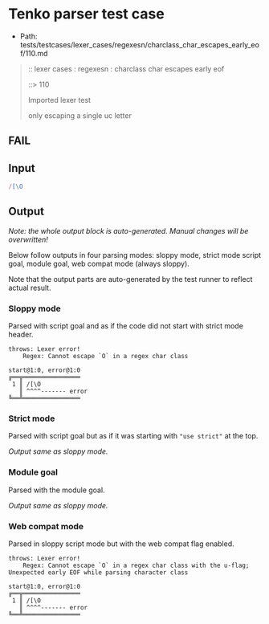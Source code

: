 # Tenko parser test case

- Path: tests/testcases/lexer_cases/regexesn/charclass_char_escapes_early_eof/110.md

> :: lexer cases : regexesn : charclass char escapes early eof
>
> ::> 110
>
> Imported lexer test
>
> only escaping a single uc letter

## FAIL

## Input

`````js
/[\O
`````

## Output

_Note: the whole output block is auto-generated. Manual changes will be overwritten!_

Below follow outputs in four parsing modes: sloppy mode, strict mode script goal, module goal, web compat mode (always sloppy).

Note that the output parts are auto-generated by the test runner to reflect actual result.

### Sloppy mode

Parsed with script goal and as if the code did not start with strict mode header.

`````
throws: Lexer error!
    Regex: Cannot escape `O` in a regex char class

start@1:0, error@1:0
╔══╦════════════════
 1 ║ /[\O
   ║ ^^^^------- error
╚══╩════════════════

`````

### Strict mode

Parsed with script goal but as if it was starting with `"use strict"` at the top.

_Output same as sloppy mode._

### Module goal

Parsed with the module goal.

_Output same as sloppy mode._

### Web compat mode

Parsed in sloppy script mode but with the web compat flag enabled.

`````
throws: Lexer error!
    Regex: Cannot escape `O` in a regex char class with the u-flag; Unexpected early EOF while parsing character class

start@1:0, error@1:0
╔══╦════════════════
 1 ║ /[\O
   ║ ^^^^------- error
╚══╩════════════════

`````

